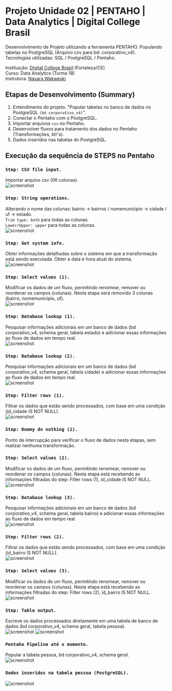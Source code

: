 # Projeto Unidade 02 | PENTAHO | Data Analytics | Digital College Brasil

Desenvolvimento de Projeto utilizando a ferramenta PENTAHO. Populando tabelas no PostgreSQL (Arquivo csv para bd: corporativo_v4).<br>
Tecnologias utilizadas: SQL / PostgreSQL / Pentaho.<br>

Instituição: [Digital College Brasil](https://digitalcollege.com.br/) (Fortaleza/CE) <br>
Curso: Data Analytics (Turma 18) <br>
Instrutora: [Nayara Wakweski](https://github.com/NayaraWakewski) <br>

## Etapas de Desenvolvimento (Summary)
1. Entendimento do projeto. "Popular tabelas no banco de dados no PostgreSQL `(bd corporativo_v4)`".
2. Conectar o Pentaho com o PostgreSQL.
3. Importar arquivos `csv` no Pentaho.
4. Desenvolver fluxos para tratamento dos dados no Pentaho (Transformações, ktr's).
5. Dados inseridos nas tabelas do PostgreSQL. <br>

## Execução da sequência de STEPS no Pentaho

### `Step: CSV file input.` 
Importar arquivo csv (06 colunas). <br>
![screenshot](/images/importar_csv.png) <br>

### `Step: String operations.` 
Alterando o nome das colunas: bairro -> bairros / nomemunicipio -> cidade / uf -> estado. <br>
`Trim type: both` para todas as colunas. <br>
`Lower/Upper: upper` para todas as colunas. <br> 
![screenshot](/images/string_operations.png) <br>

### `Step: Get system info.` 
Obter informações detalhadas sobre o sistema em que a transformação está sendo executada. Obter a data e hora atual do sistema.<br>
![screenshot](/images/get_system_info.png) <br>

### `Step: Select values (1).` 
Modificar os dados de um fluxo, permitindo renomear, remover ou reordenar os campos (colunas). Nesta etapa será removido 3 colunas (bairro, nomemunicipio, uf).<br>
![screenshot](/images/select_values1.png) <br>

### `Step: Database lookup (1).` 
Pesquisar informações adicionais em um banco de dados (bd corporativo_v4, schema geral, tabela estado) e adicionar essas informações ao fluxo de dados em tempo real.<br>
![screenshot](/images/database_lookup_estado.png) <br>

### `Step: Database lookup (2).` 
Pesquisar informações adicionais em um banco de dados (bd corporativo_v4, schema geral, tabela cidade) e adicionar essas informações ao fluxo de dados em tempo real.<br>
![screenshot](/images/database_lookup_cidade.png) <br>

### `Step: Filter rows (1).` 
Filtrar os dados que estão sendo processados, com base em uma condição (id_cidade IS NOT NULL). <br>
![screenshot](/images/filter_rows_1.png) <br>

### `Step: Dummy do nothing (1).` 
Ponto de interrupção para verificar o fluxo de dados nesta etapas, sem realizar nenhuma transformação.<br>

### `Step: Select values (2).` 
Modificar os dados de um fluxo, permitindo renomear, remover ou reordenar os campos (colunas). Nesta etapa está recebendo as informações filtradas do step: Filter rows (1), id_cidade IS NOT NULL.<br>
![screenshot](/images/select_values_2.png) <br>

### `Step: Database lookup (3).` 
Pesquisar informações adicionais em um banco de dados (bd corporativo_v4, schema geral, tabela bairro) e adicionar essas informações ao fluxo de dados em tempo real.<br>
![screenshot](/images/database_lookup_bairro.png) <br>

### `Step: Filter rows (2).` 
Filtrar os dados que estão sendo processados, com base em uma condição (id_bairro IS NOT NULL). <br>
![screenshot](/images/filter_rows_2.png) <br>

### `Step: Select values (3).` 
Modificar os dados de um fluxo, permitindo renomear, remover ou reordenar os campos (colunas). Nesta etapa está recebendo as informações filtradas do step: Filter rows (2), id_bairro IS NOT NULL.<br>
![screenshot](/images/select_values_3.png) <br>

### `Step: Table output.` 
Escreve os dados processados diretamente em uma tabela de banco de dados (bd corporativo_v4, schema geral, tabela pessoa).<br>
![screenshot](/images/table_output_pessoa_1.png)
![screenshot](/images/table_output_pessoa_2.png) <br>

### `Pentaho Pipeline até o momento.` 
Popular a tabela pessoa, bd corporativo_v4, schema geral.<br>
![screenshot](/images/pentaho_pipeline_1.png) <br>

### `Dados inseridos na tabela pessoa (PostgreSQL).` 
![screenshot](/images/table_pessoa_data_insert.png) <br>